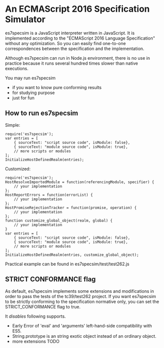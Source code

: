 # An ECMAScript 2016 Specification Simulator

es7specsim is a JavaScript interpreter written in JavaScript. It is implemented according to the "ECMAScript 2016 Language Specification" without any optimization. So you can easily find one-to-one correspondences between the specification and the implementation.

Although es7specsim can run in Node.js environment, there is no use in practice because it runs several hundred times slower than native executions.

You may run es7specsim
- if you want to know pure conforming results
- for studying purpose
- just for fun

How to run es7specsim
-----------------------
Simple:
```
require('es7specsim');
var entries = [
    { sourceText: "script source code", isModule: false},
    { sourceText: "module source code", isModule: true},
    // more scripts or modules
];
InitializeHostDefinedRealm(entries);
```

Customized:
```
require('es7specsim');
HostResolveImportedModule = function(referencingModule, specifier) {
    // your implementation
};
HostReportErrors = function(errorList) {
    // your implementation
};
HostPromiseRejectionTracker = function(promise, operation) {
    // your implementation
};
function customize_global_object(realm, global) {
    // your implementation
}
var entries = [
    { sourceText: "script source code", isModule: false},
    { sourceText: "module source code", isModule: true},
    // more scripts or modules
];
InitializeHostDefinedRealm(entries, customize_global_object);
```

Practical example can be found in es7specsim/test/test262.js



STRICT CONFORMANCE flag
-----------------------
As default, es7specsim implements some extensions and modifications in order to pass the tests of the tc39/test262 project. If you want es7specsim to be strictly conforming to the specification normative only, you can set the STRICT_CONFORMANCE flag to true.

It *disables* following supports.
- Early Error of 'eval' and 'arguments' left-hand-side compatibility with ES5.
- String.prototype is an string exotic object instead of an ordinary object.
- more extensions TODO
